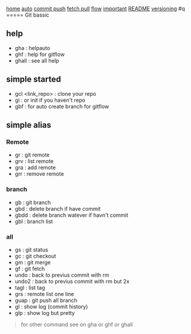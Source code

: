 [home](home)
[auto](auto)
[commit push](commit-push)
[fetch pull](fetch-pull)
[flow](flow)
[important](important)
[README](README)
[versioning](versioning)
#q ===== Git bassic
## help
- gha : helpauto
- ghf : help for gitflow
- ghall : see all help

## simple started
- gcl <link_repo> : clone your repo
- gi : or init if you haven't repo
- gbf : for auto create branch for gitflow

## simple alias 
### Remote
- gr <name> : git remote
- grv : list remote
- gra <name> : add remote 
- grr <name> : remove remote 

### branch
- gb : git branch
- gbd : delete branch if have commit
- gbdd : delete branch watever if havn't commit
- gbl : branch list

### all
- gs : git status
- gc : git checkout
- gm : git merge
- gf : git fetch
- undo : back to previus commit with rm
- undo2 : back to previus commit with rm but 2x
- tagl : list tag
- grs : remote list one line
- guap : git push all branch
- gl : show log (commit history)
- glp : show log but pretty

> for other command see on gha or ghf or ghall


